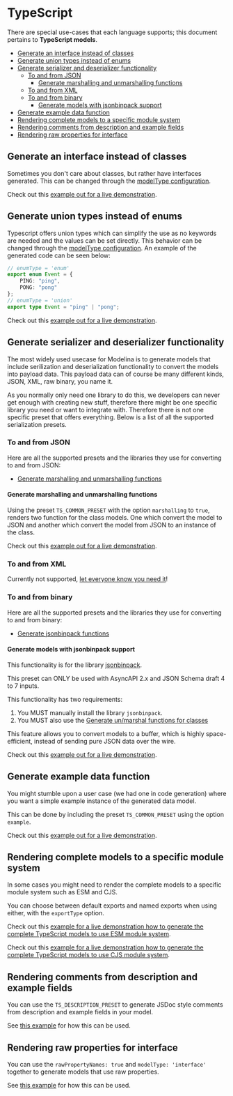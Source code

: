 # TypeScript

There are special use-cases that each language supports; this document pertains to **TypeScript models**.

<!-- toc is generated with GitHub Actions do not remove toc markers -->

<!-- toc -->

- [Generate an interface instead of classes](#generate-an-interface-instead-of-classes)
- [Generate union types instead of enums](#generate-union-types-instead-of-enums)
- [Generate serializer and deserializer functionality](#generate-serializer-and-deserializer-functionality)
  * [To and from JSON](#to-and-from-json)
    + [Generate marshalling and unmarshalling functions](#generate-marshalling-and-unmarshalling-functions)
  * [To and from XML](#to-and-from-xml)
  * [To and from binary](#to-and-from-binary)
    + [Generate models with jsonbinpack support](#generate-models-with-jsonbinpack-support)
- [Generate example data function](#generate-example-data-function)
- [Rendering complete models to a specific module system](#rendering-complete-models-to-a-specific-module-system)
- [Rendering comments from description and example fields](#rendering-comments-from-description-and-example-fields)
- [Rendering raw properties for interface](#rendering-raw-properties-for-interface)

<!-- tocstop -->

## Generate an interface instead of classes

Sometimes you don't care about classes, but rather have interfaces generated. This can be changed through the [modelType configuration](https://github.com/asyncapi/modelina/blob/master/docs/generators.md#typescript).

Check out this [example out for a live demonstration](../../examples/typescript-interface).

## Generate union types instead of enums

Typescript offers union types which can simplify the use as no keywords are needed and the values can be set directly. This behavior can be changed through the [modelType configuration](https://github.com/asyncapi/modelina/blob/master/docs/generators.md#typescript). An example of the generated code can be seen below:

```ts
// enumType = 'enum'
export enum Event = {
    PING: "ping",
    PONG: "pong"
};
// enumType = 'union'
export type Event = "ping" | "pong";
```

Check out this [example out for a live demonstration](../../examples/typescript-enum-type).

## Generate serializer and deserializer functionality

The most widely used usecase for Modelina is to generate models that include serilization and deserialization functionality to convert the models into payload data. This payload data can of course be many different kinds, JSON, XML, raw binary, you name it.

As you normally only need one library to do this, we developers can never get enough with creating new stuff, therefore there might be one specific library you need or want to integrate with. Therefore there is not one specific preset that offers everything. Below is a list of all the supported serialization presets. 

### To and from JSON
Here are all the supported presets and the libraries they use for converting to and from JSON: 

- [Generate marshalling and unmarshalling functions](#generate-marshalling-and-unmarshalling-functions) 

#### Generate marshalling and unmarshalling functions

Using the preset `TS_COMMON_PRESET` with the option `marshalling` to `true`, renders two function for the class models. One which convert the model to JSON and another which convert the model from JSON to an instance of the class.

Check out this [example out for a live demonstration](../../examples/typescript-generate-marshalling).

### To and from XML
Currently not supported, [let everyone know you need it](https://github.com/asyncapi/modelina/issues/new?assignees=&labels=enhancement&template=enhancement.md)!

### To and from binary
Here are all the supported presets and the libraries they use for converting to and from binary: 

- [Generate jsonbinpack functions](#generate-models-with-jsonbinpack-support) 

#### Generate models with jsonbinpack support

This functionality is for the library [jsonbinpack](https://github.com/sourcemeta/jsonbinpack).

This preset can ONLY be used with AsyncAPI 2.x and JSON Schema draft 4 to 7 inputs.

This functionality has two requirements:
1. You MUST manually install the library `jsonbinpack`.
2. You MUST also use the [Generate un/marshal functions for classes](#generate-unmarshal-functions-for-classes)

This feature allows you to convert models to a buffer, which is highly space-efficient, instead of sending pure JSON data over the wire.

Check out this [example out for a live demonstration](../../examples/typescript-generate-jsonbinpack/).

## Generate example data function

You might stumble upon a user case (we had one in code generation) where you want a simple example instance of the generated data model.

This can be done by including the preset `TS_COMMON_PRESET` using the option `example`.

Check out this [example out for a live demonstration](../../examples/typescript-generate-example).

## Rendering complete models to a specific module system
In some cases you might need to render the complete models to a specific module system such as ESM and CJS.

You can choose between default exports and named exports when using either, with the `exportType` option.

Check out this [example for a live demonstration how to generate the complete TypeScript models to use ESM module system](../../examples/typescript-use-esm).

Check out this [example for a live demonstration how to generate the complete TypeScript models to use CJS module system](../../examples/typescript-use-cjs).

## Rendering comments from description and example fields
You can use the `TS_DESCRIPTION_PRESET` to generate JSDoc style comments from description and example fields in your model.

See [this example](../../examples/typescript-generate-comments) for how this can be used.

## Rendering raw properties for interface

You can use the `rawPropertyNames: true` and `modelType: 'interface'` together to generate models that use raw properties.

See [this example](../../examples/typescript-generate-raw-properties) for how this can be used.
